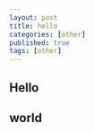 ```yaml
---
layout: post
title: hello
categories: [other]
published: true
tags: [other]
---
```


## Hello

## world
